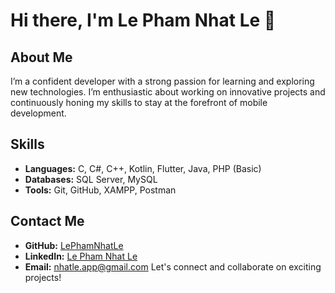 # Hi there, I'm Le Pham Nhat Le 👋

## About Me
I’m a confident developer with a strong passion for learning and exploring new technologies. I’m enthusiastic about working on innovative projects and continuously honing my skills to stay at the forefront of mobile development.

## Skills
- **Languages:** C, C#, C++, Kotlin, Flutter, Java, PHP (Basic)
- **Databases:** SQL Server, MySQL
- **Tools:** Git, GitHub, XAMPP, Postman

## Contact Me
- **GitHub:** [LePhamNhatLe](https://github.com/LePhamNhatLe)
- **LinkedIn:** [Le Pham Nhat Le](https://www.linkedin.com/in/lê-phạm-nhật-lễ-803179336)
- **Email:** [nhatle.app@gmail.com](mailto:nhatle.app@gmail.com)
Let's connect and collaborate on exciting projects!
